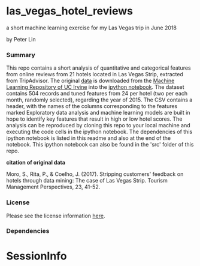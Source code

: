# las_vegas_hotel_reviews
a short machine learning exercise for my Las Vegas trip in June 2018

by Peter Lin

### Summary

This repo contains a short analysis of quantitative and categorical features from online reviews from 21 hotels located in Las Vegas Strip, extracted from TripAdvisor. The original [data](http://archive.ics.uci.edu/ml/machine-learning-databases/00397/LasVegasTripAdvisorReviews-Dataset.csv) is downloaded from the [Machine Learning Repository of UC Irvine](http://archive.ics.uci.edu/ml/datasets/Las+Vegas+Strip) into the [ipython notebook](https://github.com/peter0083/las_vegas_hotel_reviews/blob/master/src/vegas_trip_analysis.ipynb). The dataset contains 504 records and tuned features from
24 per hotel (two per each month, randomly selected), regarding the year of 2015. The CSV contains a header, with the names of the columns corresponding to the features marked Exploratory data analysis and machine learning models are built in hope to identify key features that result in high or low hotel scores. The analysis can be reproduced by cloning this repo to your local machine and executing the code cells in the ipython notebook. The dependencies of this ipython notebook is listed in this readme and also at the end of the notebook. This ipython notebook can also be found in the 'src' folder of this repo.

**citation of original data**

Moro, S., Rita, P., & Coelho, J. (2017). Stripping customers' feedback on hotels through data mining: The case of Las Vegas Strip. Tourism Management Perspectives, 23, 41-52.

### License

Please see the license information [here](https://github.com/peter0083/las_vegas_hotel_reviews/blob/master/LICENSE).

### Dependencies

# SessionInfo